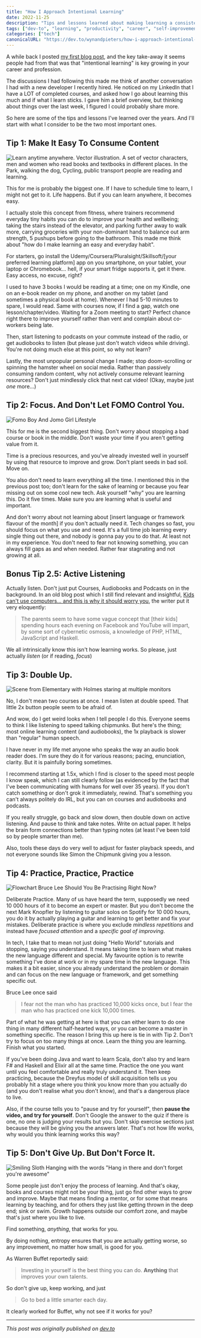 ```yaml
---
title: "How I Approach Intentional Learning"
date: 2022-11-25
description: "Tips and lessons learned about making learning a consistent and effective habit"
tags: ["dev-to", "learning", "productivity", "career", "self-improvement"]
categories: ["tech"]
canonicalURL: "https://dev.to/wynandpieters/how-i-approach-intentional-learning-1g9o"
---
```


A while back I posted [my first blog post](/posts/biggest-impacts-on-my-career/), and the key take-away it seems people had from that was that "intentional learning" is key growing in your career and profession.

The discussions I had following this made me think of another conversation I had with a new developer I recently hired. He noticed on my LinkedIn that I have a LOT of completed courses, and asked how I go about learning this much and if what I learn sticks. I gave him a brief overview, but thinking about things over the last week, I figured I could probably share more.

So here are some of the tips and lessons I've learned over the years. And I'll start with what I consider to be the two most important ones.

## Tip 1: Make It Easy To Consume Content

![Learn anytime anywhere. Vector illustration. A set of vector characters, men and women who read books and textbooks in different places. In the Park, walking the dog, Cycling, public transport people are reading and learning.](images/learn-anywhere.png)

This for me is probably the biggest one. If I have to schedule time to learn, I might not get to it. Life happens. But if you can learn anywhere, it becomes easy. 

I actually stole this concept from fitness, where trainers recommend everyday tiny habits you can do to improve your health and wellbeing; taking the stairs instead of the elevator, and parking further away to walk more, carrying groceries with your non-dominant hand to balance out arm strength, 5 pushups before going to the bathroom. This made me think about "how do I make learning an easy and everyday habit".

For starters, go install the Udemy/Coursera/Pluralsight/Skillsoft/[your preferred learning platform] app on you smartphone, on your tablet, your laptop or Chromebook... hell, if your smart fridge supports it, get it there. Easy access, no excuse, right?

I used to have 3 books I would be reading at a time; one on my Kindle, one on an e-book reader on my phone, and another on my tablet (and sometimes a physical book at home). Whenever I had 5-10 minutes to spare, I would read. Same with courses now, if I find a gap, watch one lesson/chapter/video. Waiting for a Zoom meeting to start? Perfect chance right there to improve yourself rather than vent and complain about co-workers being late.

Then, start listening to podcasts on your commute instead of the radio, or get audiobooks to listen (but please just don't watch videos while driving). You're not doing much else at this point, so why not learn?

Lastly, the most unpopular personal change I made; stop doom-scrolling or spinning the hamster wheel on social media. Rather than passively consuming random content, why not actively consume relevant learning resources? Don't just mindlessly click that next cat video! (Okay, maybe just _one_ more...)

## Tip 2: Focus. And Don't Let FOMO Control You.

![Fomo Boy And Jomo Girl Lifestyle](images/fomo-jomo.png)

This for me is the second biggest thing. Don't worry about stopping a bad course or book in the middle. Don't waste your time if you aren't getting value from it.

Time is a precious resources, and you've already invested well in yourself by using that resource to improve and grow. Don't plant seeds in bad soil. Move on.

You also don't need to learn everything all the time. I mentioned this in the previous post too; don't learn for the sake of learning or because you fear missing out on some cool new tech. Ask yourself "why" you are learning this. Do it five times. Make sure you are learning what is useful and important.

And don't worry about not learning about [insert language or framework flavour of the month] if you don't actually need it. Tech changes so fast, you should focus on what you use and need. It's a full time job learning every single thing out there, and nobody is gonna pay you to do that. At least not in my experience. You don't need to fear not knowing something, you can always fill gaps as and when needed. Rather fear stagnating and not growing at all.

## Bonus Tip 2.5: Active Listening

Actually listen. Don't just put Courses, Audiobooks and Podcasts on in the background. In an old blog post which I still find relevant and insightful, [Kids can't use computers... and this is why it should worry you](http://www.coding2learn.org/blog/2013/07/29/kids-cant-use-computers/), the writer put it very eloquently:

> The parents seem to have some vague concept that [their kids] spending hours each evening on Facebook and YouTube will impart, by some sort of cybernetic osmosis, a knowledge of PHP, HTML, JavaScript and Haskell.

We all intrinsically know this isn't how learning works. So please, just actually *listen* (or if reading, *focus*)

## Tip 3: Double Up.

![Scene from Elementary with Holmes staring at multiple monitors](images/holmes-monitors.png)

No, I don't mean two courses at once. I mean listen at double speed. That little 2x button people seem to be afraid of.

And wow, do I get weird looks when I tell people I do this. Everyone seems to think I like listening to speed talking chipmunks. But here's the thing; most online learning content (and audiobooks), the 1x playback is slower than "regular" human speech.

I have never in my life met anyone who speaks the way an audio book reader does. I'm sure they do it for various reasons; pacing, enunciation, clarity. But it is painfully boring sometimes.

I recommend starting at 1.5x, which I find is closer to the speed most people I know speak, which I can still clearly follow (as evidenced by the fact that I've been communicating with humans for well over 35 years). If you don't catch something or don't grok it immediately, rewind. That's something you can't always politely do IRL, but you can on courses and audiobooks and podcasts.

If you really struggle, go back and slow down, then double down on active listening. And pause to think and take notes. Write on actual paper. It helps the brain form connections better than typing notes (at least I've been told so by people smarter than me).

Also, tools these days do very well to adjust for faster playback speeds, and not everyone sounds like Simon the Chipmunk giving you a lesson.

## Tip 4: Practice, Practice, Practice

![Flowchart Bruce Lee Should You Be Practising Right Now?](images/bruce-lee-flowchart.png)

Deliberate Practice. Many of us have heard the term, supposedly we need 10 000 hours of it to become an expert or master. But you don't become the next Mark Knopfler by listening to guitar solos on Spotify for 10 000 hours, you do it by actually playing a guitar and learning to get better and fix your mistakes. Deliberate practice is where you exclude _mindless repetitions_ and instead have _focused attention_ and a _specific goal of improving_. 

In tech, I take that to mean not just doing "Hello World" tutorials and stopping, saying you understand. It means taking time to learn what makes the new language different and special. My favourite option is to rewrite something I've done at work or in my spare time in the new language. This makes it a bit easier, since you already understand the problem or domain and can focus on the new language or framework, and get something specific out.

Bruce Lee once said

> I fear not the man who has practiced 10,000 kicks once, but I fear the man who has practiced one kick 10,000 times.

Part of what he was getting at here is that you can either learn to do one thing in many different half-hearted ways, or you can become a master in something specific. The reason I bring this up here is tie in with Tip 2. Don't try to focus on too many things at once. Learn the thing you are learning. Finish what you started.

If you've been doing Java and want to learn Scala, don't also try and learn F# and Haskell and Elixir all at the same time. Practice the one you want until you feel comfortable and really truly understand it. Then keep practicing, because the Dreyfus model of skill acquisition tells us you probably hit a stage where you think you know more than you actually do (and you don't realise what you don't know), and that's a dangerous place to live.

Also, if the course tells you to "pause and try for yourself", then **pause the video, and try for yourself**. Don't Google the answer to the quiz if there is one, no one is judging your results but you. Don't skip exercise sections just because they will be giving you the answers later. That's not how life works, why would you think learning works this way?

## Tip 5: Don't Give Up. But Don't Force It.

![Smiling Sloth Hanging with the words "Hang in there and don't forget you're awesome"](images/sloth-hanging.png)

Some people just don't enjoy the process of learning. And that's okay, books and courses might not be your thing, just go find other ways to grow and improve. Maybe that means finding a mentor, or for some that means learning by teaching, and for others they just like getting thrown in the deep end; sink or swim. Growth happens outside our comfort zone, and maybe that's just where you like to live. 

Find something, _anything_, that works for you.

By doing nothing, entropy ensures that you are actually getting worse, so any improvement, no matter how small, is good for you.

As Warren Buffet reportedly said:

> Investing in yourself is the best thing you can do. **Anything** that improves your own talents.

So don't give up, keep working, and just

> Go to bed a little smarter each day.

It clearly worked for Buffet, why not see if it works for you?

---
*This post was originally published on [dev.to](https://dev.to/wynandpieters/how-i-approach-intentional-learning-1g9o)* 